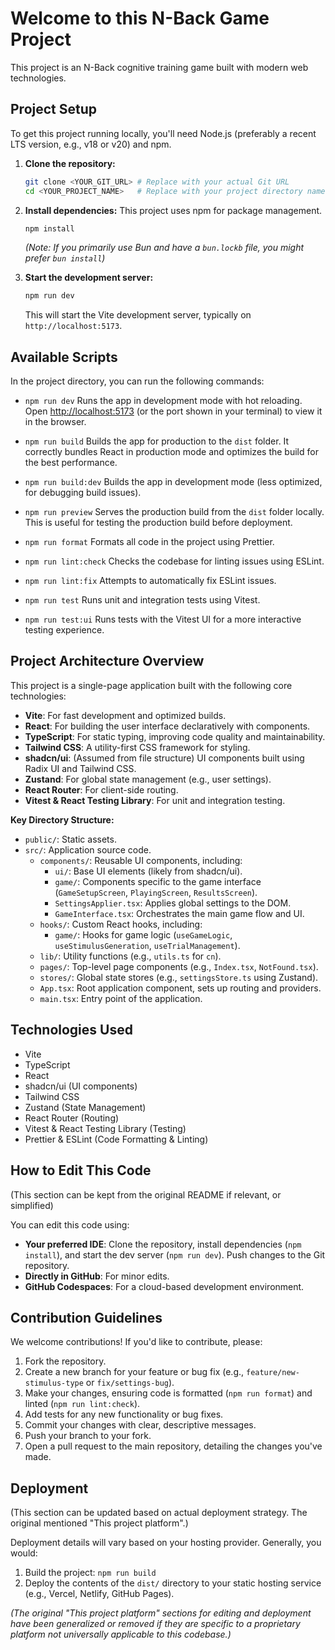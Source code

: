 # Welcome to this N-Back Game Project

This project is an N-Back cognitive training game built with modern web technologies.

## Project Setup

To get this project running locally, you'll need Node.js (preferably a recent LTS version, e.g., v18 or v20) and npm.

1.  **Clone the repository:**
    ```sh
    git clone <YOUR_GIT_URL> # Replace with your actual Git URL
    cd <YOUR_PROJECT_NAME>   # Replace with your project directory name
    ```

2.  **Install dependencies:**
    This project uses npm for package management.
    ```sh
    npm install
    ```
    *(Note: If you primarily use Bun and have a `bun.lockb` file, you might prefer `bun install`)*

3.  **Start the development server:**
    ```sh
    npm run dev
    ```
    This will start the Vite development server, typically on `http://localhost:5173`.

## Available Scripts

In the project directory, you can run the following commands:

*   `npm run dev`
    Runs the app in development mode with hot reloading.
    Open [http://localhost:5173](http://localhost:5173) (or the port shown in your terminal) to view it in the browser.

*   `npm run build`
    Builds the app for production to the `dist` folder.
    It correctly bundles React in production mode and optimizes the build for the best performance.

*   `npm run build:dev`
    Builds the app in development mode (less optimized, for debugging build issues).

*   `npm run preview`
    Serves the production build from the `dist` folder locally. This is useful for testing the production build before deployment.

*   `npm run format`
    Formats all code in the project using Prettier.

*   `npm run lint:check`
    Checks the codebase for linting issues using ESLint.

*   `npm run lint:fix`
    Attempts to automatically fix ESLint issues.

*   `npm run test`
    Runs unit and integration tests using Vitest.

*   `npm run test:ui`
    Runs tests with the Vitest UI for a more interactive testing experience.

## Project Architecture Overview

This project is a single-page application built with the following core technologies:

*   **Vite**: For fast development and optimized builds.
*   **React**: For building the user interface declaratively with components.
*   **TypeScript**: For static typing, improving code quality and maintainability.
*   **Tailwind CSS**: A utility-first CSS framework for styling.
*   **shadcn/ui**: (Assumed from file structure) UI components built using Radix UI and Tailwind CSS.
*   **Zustand**: For global state management (e.g., user settings).
*   **React Router**: For client-side routing.
*   **Vitest & React Testing Library**: For unit and integration testing.

**Key Directory Structure:**

*   `public/`: Static assets.
*   `src/`: Application source code.
    *   `components/`: Reusable UI components, including:
        *   `ui/`: Base UI elements (likely from shadcn/ui).
        *   `game/`: Components specific to the game interface (`GameSetupScreen`, `PlayingScreen`, `ResultsScreen`).
        *   `SettingsApplier.tsx`: Applies global settings to the DOM.
        *   `GameInterface.tsx`: Orchestrates the main game flow and UI.
    *   `hooks/`: Custom React hooks, including:
        *   `game/`: Hooks for game logic (`useGameLogic`, `useStimulusGeneration`, `useTrialManagement`).
    *   `lib/`: Utility functions (e.g., `utils.ts` for `cn`).
    *   `pages/`: Top-level page components (e.g., `Index.tsx`, `NotFound.tsx`).
    *   `stores/`: Global state stores (e.g., `settingsStore.ts` using Zustand).
    *   `App.tsx`: Root application component, sets up routing and providers.
    *   `main.tsx`: Entry point of the application.

## Technologies Used

*   Vite
*   TypeScript
*   React
*   shadcn/ui (UI components)
*   Tailwind CSS
*   Zustand (State Management)
*   React Router (Routing)
*   Vitest & React Testing Library (Testing)
*   Prettier & ESLint (Code Formatting & Linting)

## How to Edit This Code

(This section can be kept from the original README if relevant, or simplified)

You can edit this code using:

*   **Your preferred IDE**: Clone the repository, install dependencies (`npm install`), and start the dev server (`npm run dev`). Push changes to the Git repository.
*   **Directly in GitHub**: For minor edits.
*   **GitHub Codespaces**: For a cloud-based development environment.

## Contribution Guidelines

We welcome contributions! If you'd like to contribute, please:

1.  Fork the repository.
2.  Create a new branch for your feature or bug fix (e.g., `feature/new-stimulus-type` or `fix/settings-bug`).
3.  Make your changes, ensuring code is formatted (`npm run format`) and linted (`npm run lint:check`).
4.  Add tests for any new functionality or bug fixes.
5.  Commit your changes with clear, descriptive messages.
6.  Push your branch to your fork.
7.  Open a pull request to the main repository, detailing the changes you've made.

## Deployment

(This section can be updated based on actual deployment strategy. The original mentioned "This project platform".)

Deployment details will vary based on your hosting provider. Generally, you would:
1.  Build the project: `npm run build`
2.  Deploy the contents of the `dist/` directory to your static hosting service (e.g., Vercel, Netlify, GitHub Pages).

*(The original "This project platform" sections for editing and deployment have been generalized or removed if they are specific to a proprietary platform not universally applicable to this codebase.)*
